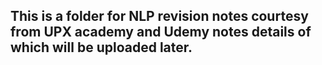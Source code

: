 ## This is a folder for NLP revision notes courtesy from UPX academy and Udemy notes details of which will be uploaded later.
